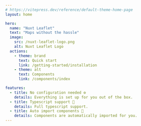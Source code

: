 ```yaml
---
# https://vitepress.dev/reference/default-theme-home-page
layout: home

hero:
  name: "Nuxt Leaflet"
  text: "Maps without the hassle"
  image:
    src: /nuxt-leaflet-logo.png
    alt: Nuxt Leaflet Logo
  actions:
    - theme: brand
      text: Quick start
      link: /getting-started/installation
    - theme: alt
      text: Components
      link: /components/index

features:
  - title: No configuration needed ⚙️
    details: Everything is set up for you out of the box.
  - title: Typescript support 🦺
    details: Full typescript support.
  - title: Auto import components 🚀
    details: Components are automatically imported for you.
---
```

